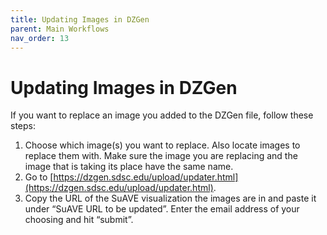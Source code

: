 ```yaml
---
title: Updating Images in DZGen
parent: Main Workflows
nav_order: 13
---
```


# Updating Images in DZGen

If you want to replace an image you added to the DZGen file, follow these steps:

1. Choose which image(s) you want to replace. Also locate images to replace them with. Make sure the image you are replacing and the image that is taking its place have the same name.
2. Go to [https://dzgen.sdsc.edu/upload/updater.html](https://dzgen.sdsc.edu/upload/updater.html).
3. Copy the URL of the SuAVE visualization the images are in and paste it under “SuAVE URL to be updated”. Enter the email address of your choosing and hit “submit”.
